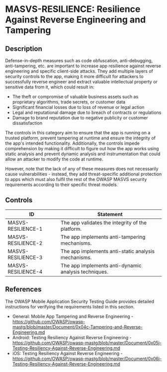 # MASVS-RESILIENCE: Resilience Against Reverse Engineering and Tampering

## Description

Defense-in-depth measures such as code obfuscation, anti-debugging, anti-tampering, etc. are important to increase app resilience against reverse engineering and specific client-side attacks. They add multiple layers of security controls to the app, making it more difficult for attackers to successfully reverse engineer and extract valuable intellectual property or sensitive data from it, which could result in:

- The theft or compromise of valuable business assets such as proprietary algorithms, trade secrets, or customer data
- Significant financial losses due to loss of revenue or legal action
- Legal and reputational damage due to breach of contracts or regulations
- Damage to brand reputation due to negative publicity or customer dissatisfaction

The controls in this category aim to ensure that the app is running on a trusted platform, prevent tampering at runtime and ensure the integrity of the app's intended functionality. Additionally, the controls impede comprehension by making it difficult to figure out how the app works using static analysis and prevent dynamic analysis and instrumentation that could allow an attacker to modify the code at runtime.

However, note that the lack of any of these measures does not necessarily cause vulnerabilities - instead, they add threat-specific additional protection to apps which must also fulfil the rest of the OWASP MASVS security requirements according to their specific threat models.

## Controls

| ID | Statement |
|----|-----------|
| MASVS-RESILIENCE-1 | The app validates the integrity of the platform. |
| MASVS-RESILIENCE-2 | The app implements anti-tampering mechanisms. |
| MASVS-RESILIENCE-3 | The app implements anti-static analysis mechanisms. |
| MASVS-RESILIENCE-4 | The app implements anti-dynamic analysis techniques. |

## References

The OWASP Mobile Application Security Testing Guide provides detailed instructions for verifying the requirements listed in this section.

- General: Mobile App Tampering and Reverse Engineering - <https://github.com/OWASP/owasp-mastg/blob/master/Document/0x04c-Tampering-and-Reverse-Engineering.md>
- Android: Testing Resiliency Against Reverse Engineering - <https://github.com/OWASP/owasp-mastg/blob/master/Document/0x05j-Testing-Resiliency-Against-Reverse-Engineering.md>
- iOS: Testing Resiliency Against Reverse Engineering - <https://github.com/OWASP/owasp-mastg/blob/master/Document/0x06j-Testing-Resiliency-Against-Reverse-Engineering.md>
